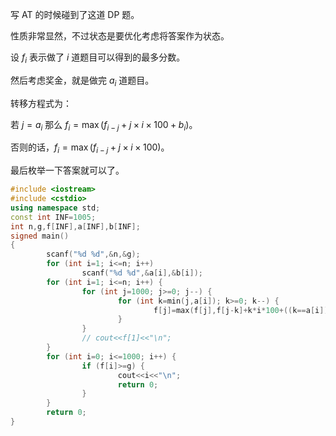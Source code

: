 写 AT 的时候碰到了这道 DP 题。

性质非常显然，不过状态是要优化考虑将答案作为状态。

设 $f_i$ 表示做了 $i$ 道题目可以得到的最多分数。

然后考虑奖金，就是做完 $a_i$ 道题目。

转移方程式为：

若 $j=a_i$ 那么 $f_i=\max(f_{i-j}+j \times i \times 100+b_i)$。

否则的话，$f_i=\max(f_{i-j}+j \times i \times 100)$。

最后枚举一下答案就可以了。

```cpp
#include <iostream>
#include <cstdio>
using namespace std;
const int INF=1005;
int n,g,f[INF],a[INF],b[INF];
signed main()
{
        scanf("%d %d",&n,&g);
        for (int i=1; i<=n; i++)
                scanf("%d %d",&a[i],&b[i]);
        for (int i=1; i<=n; i++) {
                for (int j=1000; j>=0; j--) {
                        for (int k=min(j,a[i]); k>=0; k--) {
                                f[j]=max(f[j],f[j-k]+k*i*100+((k==a[i]) ? b[i] : 0));
                        }
                }
                // cout<<f[1]<<"\n";
        }
        for (int i=0; i<=1000; i++) {
                if (f[i]>=g) {
                        cout<<i<<"\n";
                        return 0;
                }
        }
        return 0;
}

```
